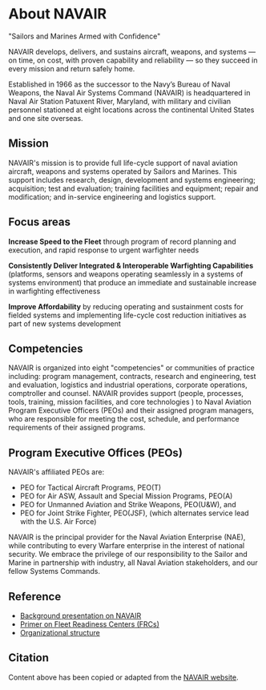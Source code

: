 # About NAVAIR


"Sailors and Marines Armed with Confidence"

NAVAIR develops, delivers, and sustains aircraft, weapons, and systems — on time, on cost, with proven capability and reliability — so they succeed in every mission and return safely home.

Established in 1966 as the successor to the Navy’s Bureau of Naval Weapons, the Naval Air Systems Command (NAVAIR) is headquartered in Naval Air Station Patuxent River, Maryland, with military and civilian personnel stationed at eight locations across the continental United States and one site overseas.


## Mission

NAVAIR's mission is to provide full life-cycle support of naval aviation aircraft, weapons and systems operated by Sailors and Marines. This support includes research, design, development and systems engineering; acquisition; test and evaluation; training facilities and equipment; repair and modification; and in-service engineering and logistics support.


## Focus areas

**Increase Speed to the Fleet** through program of record planning and execution, and rapid response to urgent warfighter needs
 
**Consistently Deliver Integrated & Interoperable Warfighting Capabilities** (platforms, sensors and weapons operating seamlessly in a systems of systems environment) that produce an immediate and sustainable increase in warfighting effectiveness
 
**Improve Affordability** by reducing operating and sustainment costs for fielded systems and implementing life-cycle cost reduction initiatives as part of new systems development


## Competencies

NAVAIR is organized into eight "competencies" or communities of practice including: program management, contracts, research and engineering, test and evaluation, logistics and industrial operations, corporate operations, comptroller and counsel.  NAVAIR provides support (people, processes, tools, training, mission facilities, and core technologies ) to Naval Aviation Program Executive Officers (PEOs) and their assigned program managers, who are responsible for meeting the cost, schedule, and performance requirements of their assigned programs.


## Program Executive Offices (PEOs)

NAVAIR's affiliated PEOs are:
 - PEO for Tactical Aircraft Programs, PEO(T)
 - PEO for Air ASW, Assault and Special Mission Programs, PEO(A)
 - PEO for Unmanned Aviation and Strike Weapons, PEO(U&W), and
 - PEO for Joint Strike Fighter, PEO(JSF), (which alternates service lead with the U.S. Air Force)
   
NAVAIR is the principal provider for the Naval Aviation Enterprise (NAE), while contributing to every Warfare enterprise in the interest of national security. We embrace the privilege of our responsibility to the Sailor and Marine in partnership with industry, all Naval Aviation stakeholders, and our fellow Systems Commands.



## Reference
 - [Background presentation on NAVAIR](http://www.navair.navy.mil/index.cfm?fuseaction=home.download&key=4A43D6C6-444A-4C9F-8AF3-29089FF94C43)
 - [Primer on Fleet Readiness Centers (FRCs)](http://www.navair.navy.mil/index.cfm?fuseaction=home.display&key=336F87D3-FBB9-4ED5-A2C8-5E1E58EF1FC4)
 - [Organizational structure](http://www.navair.navy.mil/index.cfm?fuseaction=home.download&key=6F9E04A2-4F04-4FDC-8455-74114378BC50)


 ## Citation

 Content above has been copied or adapted from the [NAVAIR website](http://www.navair.navy.mil/index.cfm?fuseaction=home.display&key=92CEA25F-AD6C-4EA4-9953-CCCD3C4F9581).

